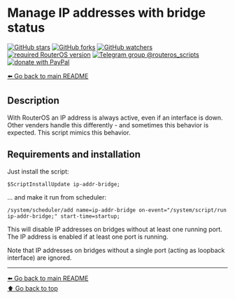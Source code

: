 Manage IP addresses with bridge status
======================================

[![GitHub stars](https://img.shields.io/github/stars/eworm-de/routeros-scripts?logo=GitHub&style=flat&color=red)](https://github.com/eworm-de/routeros-scripts/stargazers)
[![GitHub forks](https://img.shields.io/github/forks/eworm-de/routeros-scripts?logo=GitHub&style=flat&color=green)](https://github.com/eworm-de/routeros-scripts/network)
[![GitHub watchers](https://img.shields.io/github/watchers/eworm-de/routeros-scripts?logo=GitHub&style=flat&color=blue)](https://github.com/eworm-de/routeros-scripts/watchers)
[![required RouterOS version](https://img.shields.io/badge/RouterOS-7.13-yellow?style=flat)](https://mikrotik.com/download/changelogs/)
[![Telegram group @routeros_scripts](https://img.shields.io/badge/Telegram-%40routeros__scripts-%2326A5E4?logo=telegram&style=flat)](https://t.me/routeros_scripts)
[![donate with PayPal](https://img.shields.io/badge/Like_it%3F-Donate!-orange?logo=githubsponsors&logoColor=orange&style=flat)](https://www.paypal.com/cgi-bin/webscr?cmd=_s-xclick&hosted_button_id=A4ZXBD6YS2W8J)

[⬅️ Go back to main README](../README.md)

Description
-----------

With RouterOS an IP address is always active, even if an interface is down.
Other venders handle this differently - and sometimes this behavior is
expected. This script mimics this behavior.

Requirements and installation
-----------------------------

Just install the script:

    $ScriptInstallUpdate ip-addr-bridge;

... and make it run from scheduler:

    /system/scheduler/add name=ip-addr-bridge on-event="/system/script/run ip-addr-bridge;" start-time=startup;

This will disable IP addresses on bridges without at least one running port.
The IP address is enabled if at least one port is running.

Note that IP addresses on bridges without a single port (acting as loopback
interface) are ignored.

---
[⬅️ Go back to main README](../README.md)  
[⬆️ Go back to top](#top)
